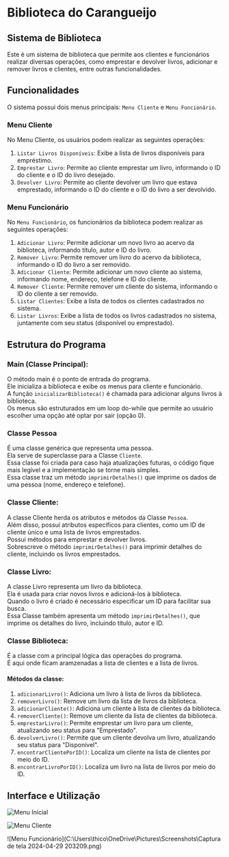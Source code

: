 # Biblioteca do Carangueijo
## Sistema de Biblioteca

Este é um sistema de biblioteca que permite aos clientes e funcionários realizar diversas operações, como emprestar e devolver livros, adicionar e remover livros e clientes, entre outras funcionalidades.

## Funcionalidades

O sistema possui dois menus principais: `Menu Cliente` e `Menu Funcionário`.

### Menu Cliente

No Menu Cliente, os usuários podem realizar as seguintes operações:

1. `Listar Livros Disponíveis`: Exibe a lista de livros disponíveis para empréstimo.
2. `Emprestar Livro`: Permite ao cliente emprestar um livro, informando o ID do cliente e o ID do livro desejado.
3. `Devolver Livro`: Permite ao cliente devolver um livro que estava emprestado, informando o ID do cliente e o ID do livro a ser devolvido.

### Menu Funcionário

No `Menu Funcionário`, os funcionários da biblioteca podem realizar as seguintes operações:

1. `Adicionar Livro`: Permite adicionar um novo livro ao acervo da biblioteca, informando título, autor e ID do livro.
2. `Remover Livro`: Permite remover um livro do acervo da biblioteca, informando o ID do livro a ser removido.
3. `Adicionar Cliente`: Permite adicionar um novo cliente ao sistema, informando nome, endereço, telefone e ID do cliente.
4. `Remover Cliente`: Permite remover um cliente do sistema, informando o ID do cliente a ser removido.
5. `Listar Clientes`: Exibe a lista de todos os clientes cadastrados no sistema.
6. `Listar Livros`: Exibe a lista de todos os livros cadastrados no sistema, juntamente com seu status (disponível ou emprestado).

## Estrutura do Programa

### Main (Classe Principal):
O método main é o ponto de entrada do programa.<br>
Ele inicializa a biblioteca e exibe os menus para cliente e funcionário.<br>
A função `inicializarBiblioteca()` é chamada para adicionar alguns livros à biblioteca.<br>
Os menus são estruturados em um loop do-while que permite ao usuário escolher uma opção até optar por sair (opção 0).<br>

### Classe Pessoa
É uma classe genérica que representa uma pessoa.<br>
Ela serve de superclasse para a Classe `Cliente`.<br>
Essa classe foi criada para caso haja atualizações futuras, o código fique mais legível e a implementação se torne mais simples.<br>
Essa classe traz um método `imprimirDetalhes()` que imprime os dados de uma pessoa (nome, endereço e telefone).<br>

### Classe Cliente:
A classe Cliente herda os atributos e métodos da Classe `Pessoa`.<br>
Além disso, possui atributos específicos para clientes, como um ID de cliente único e uma lista de livros emprestados.<br>
Possui métodos para emprestar e devolver livros.<br>
Sobrescreve o método `imprimirDetalhes()` para imprimir detalhes do cliente, incluindo os livros emprestados.<br>

### Classe Livro:
A classe Livro representa um livro da biblioteca.<br>
Ela é usada para criar novos livros e adicioná-los à biblioteca.<br>
Quando o livro é criado é necessário especificar um ID para facilitar sua busca.<br>
Essa Classe também apresenta um método `imprimirDetalhes()`, que imprime os detalhes do livro, incluindo título, autor e ID.<br>

### Classe Biblioteca:
É a classe com a principal lógica das operações do programa.<br>
É aqui onde ficam aramzenadas a lista de clientes e a lista de livros.<br>
#### Métodos da classe:
1. `adicionarLivro()`: Adiciona um livro à lista de livros da biblioteca. <br>
2. `removerLivro()`: Remove um livro da lista de livros da biblioteca.<br>
3. `adicionarCliente()`: Adiciona um cliente à lista de clientes da biblioteca.<br>
4. `removerCliente()`: Remove um cliente da lista de clientes da biblioteca.<br>
5. `emprestarLivro()`: Permite emprestar um livro para um cliente, atualizando seu status para "Emprestado".<br>
6. `devolverLivro()`: Permite que um cliente devolva um livro, atualizando seu status para "Disponível".<br>
7. `encontrarClientePorID()`: Localiza um cliente na lista de clientes por meio do ID.<br>
8. `encontrarLivroPorID()`: Localiza um livro na lista de livros por meio do ID.<br>

## Interface e Utilização

![Menu Inicial](Imagens/203122.png)

![Menu Cliente](Imagens/203145.png)

![Menu Funcionário](C:\Users\thico\OneDrive\Pictures\Screenshots\Captura de tela 2024-04-29 203209.png)
